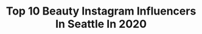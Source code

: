 ---
title: Top 10 Beauty Instagram Influencers In Seattle In 2020
description: >-
  Find top beauty Instagram influencers in Seattle in 2020. Most popular hashtags: #beauty #seattle #beach.
platform: Instagram
hits: 87
text_top: Identify the best Instagram accounts on inBeat.
text_bottom: Our database has 87 Instagram influencers like this in Seattle, United States for you to pitch.
profiles:
  - username: "brown.skin.diary"
    fullname: >-
      sakshi
    bio: >-
      • my creative space • #plantbased 🌱 • #lifestyle • #skincare • #beauty • seattle | wa 📍
    location: "United States"
    followers: 2393
    engagement: 1194
    commentsToLikes: 0.233350
    id: ck8tbalkkuxfr0j782vissny6
    verified: false
    hashtags: ""
  - username: "facebypinky"
    fullname: >-
      PINKY ELLIOTT, RN, BSN, CANS
    bio: >-
      AESTHETIC NURSE INJECTOR 📍@skinspirit SEATTLE 📲206-522-2613 ⬇️ Linktree
    location: "United States"
    followers: 34333
    engagement: 189
    commentsToLikes: 0.189300
    id: ckap7xx1hm20c0i78lawykr6r
    verified: false
    hashtags: "#chinfiller, #nurseblogger, #skinspirit, #seattlemom"
  - username: "rodmarphoto"
    fullname: >-
      Rod Mar
    bio: >-
      Trying to make one great picture today. Photographer | Educator | Speaker | Nikon Ambassador Twitter/Snap: @rodmarphoto
    location: "United States"
    followers: 61245
    engagement: 304
    commentsToLikes: 0.022917
    id: ck0w47qgrx7mn0i19hksc5mcq
    verified: true
    hashtags: "#football, #sunset, #nikon, #nikonnofilter"
  - username: "misssamanthadrew"
    fullname: >-
      𝑺𝒂𝒎𝒎𝒊𝒆♓️
    bio: >-
      Please contact agency for bookings! 😘 𝘔𝘪𝘢𝘮𝘪/𝘓𝘢 @wilhelminamodels 𝘊𝘩𝘪𝘤𝘢𝘨𝘰 @fordmodels 𝘚𝘦𝘢𝘵𝘵𝘭𝘦 @heffnermanagement 𝘕𝘢𝘴𝘩𝘷𝘪𝘭𝘭𝘦 @amaxagency
    location: "United States"
    followers: 18350
    engagement: 268
    commentsToLikes: 0.045151
    id: ck5cfosfund1k0i11gi8yi693
    verified: false
    hashtags: "#smiles, #smile, #quotes, #miamimodels"
  - username: "rosefilimonov"
    fullname: >-
      ROSE FILIMONOV 🌹
    bio: >-
      lifestyle + fashion + beauty + travel + #bridetobe seattle / LA owner of @shop_refinedrose 💌rosefilimonov@gmail.com
    location: "United States"
    followers: 23087
    engagement: 148
    commentsToLikes: 0.041888
    id: ck5hcxq1lkgzv0i11au8yz8dp
    verified: false
    hashtags: "#astrbabes, #princesspolly, #bridetobe, #lovelulus"
  - username: "mariahangelina17"
    fullname: >-
      Mariah White
    bio: >-
      • Fashion / Travel / Lifestyle • Occasionally pointing out your nearest exits ✈️ • WVU Alum 💙💛 • Fur Momma to miss Gracie 🐶
    location: "United States"
    followers: 15089
    engagement: 892
    commentsToLikes: 0.044576
    id: ckf5shkaufixw0j23s1q9g5se
    verified: false
    hashtags: "#beach, #styleblogger, #travelblogger, #flightcrew"
  - username: "anomaleah"
    fullname: >-
      ☆ a҉ n҉ o҉ m҉ a҉ l҉ e҉ a҉ h҉ ☆
    bio: >-
      shapeshifting monster girl an anomaly lurking in the pnw ↯ 𝓼𝓾𝓹𝓹𝓸𝓻𝓽 𝔂𝓸𝓾𝓻 𝓵𝓸𝓬𝓪𝓵 𝔀𝓮𝓲𝓻𝓭𝓸 𝓫𝓮𝓵𝓸𝔀 ↯
    location: "United States"
    followers: 12203
    engagement: 1100
    commentsToLikes: 0.042418
    id: ck6u2c2f9qxuu0j71nsgp0qh2
    verified: false
    hashtags: "#hazbinhotelcosplay, #tiktok, #loonacosplay, #makeupartist"
  - username: "kristinadedwards_"
    fullname: >-
      K R I S T I N A
    bio: >-
      𝐎𝐧𝐥𝐢𝐧𝐞 𝐄𝐧𝐭𝐫𝐞𝐩𝐫𝐞𝐧𝐞𝐮𝐫 #Seattle | #PNW #Style• #beauty • #hair • #travel ⬇️SHOP MY SQUARES⬇️
    location: "United States"
    followers: 61964
    engagement: 447
    commentsToLikes: 0.081077
    id: ckaozzjreo4an0i78putl69f2
    verified: false
    hashtags: "#ad, #bakerysweets, #mccafe"
  - username: "kenziemacbrown"
    fullname: >-
      Mackenzie Brown
    bio: >-
      💋 makeup.art.beauty 👁 #trichotillomania 🏞 seattle, wa 💃🏻 lifestyle: @mackenzhughes 💌 kenziemacbrown@gmail.com
    location: "United States"
    followers: 24569
    engagement: 539
    commentsToLikes: 0.034612
    id: ck15si95ed4xy0i19ys35uol5
    verified: false
    hashtags: "#weekendbrow, #benefitbrows, #makeupgeekcosmetics, #thrivetribe"
  - username: "joanna_essentials"
    fullname: >-
      Joanne (she/her)
    bio: >-
      —Sewing my own magic 💫 / I like clothes, good books 📖, cats , plants ,coconut water 💦 and lip balm- —Seattle 💌 joannaessentials.beauty@gmail.com
    location: "United States"
    followers: 7792
    engagement: 531
    commentsToLikes: 0.104851
    id: ckh6rhtkm3lys0j23v4o2dmcp
    verified: false
    hashtags: "#tyratee, #olyashirt, #ponajacket, #lbpullover"
---